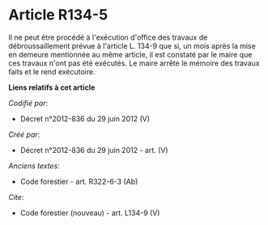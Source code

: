 # Article R134-5

Il ne peut être procédé à l'exécution d'office des travaux de débroussaillement prévue à l'article L. 134-9 que si, un mois
après la mise en demeure mentionnée au même article, il est constaté par le maire que ces travaux n'ont pas été exécutés. Le
maire arrête le mémoire des travaux faits et le rend exécutoire.

**Liens relatifs à cet article**

_Codifié par_:

  - Décret n°2012-836 du 29 juin 2012 (V)

_Créé par_:

  - Décret n°2012-836 du 29 juin 2012 - art. (V)

_Anciens textes_:

  - Code forestier - art. R322-6-3 (Ab)

_Cite_:

  - Code forestier (nouveau) - art. L134-9 (V)
